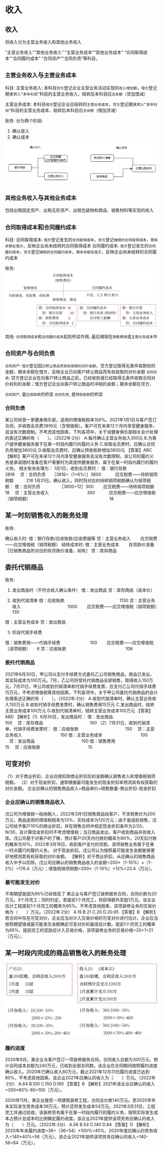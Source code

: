 # 收入


## 收入
将收入分为主营业务收入和其他业务收入

“主营业务收入”“其他业务收入”
“主营业务成本”“其他业务成本”
“合同取得成本”“合同履约成本”
“合同资产”“合同负债”等科目，


## `主营业务收入`与`主营业务成本`

科目:
主营业务收入: 本科目`贷方`登记企业主营业务活动实现的`收入增加额`，`借方`登记期末`转入“本年利润”`科目的主营业务收入，结转后本科目应`无余额`（贷加借减）

主营业务成本: 本科目`借方`登记企业应结转的`主营业务成本`，`贷方`登记期末`转入“本年利润”`科目的主营业务成本，结转后本科目应`无余额`（借加贷减）


账务:
分为两个阶段:
1. 确认收入
2. 确认成本


![](./实务_收入/1.png)


## `其他业务收入`与`其他业务成本`
包括出租固定资产、出租无形资产、出租包装物和商品、销售材料等实现的收入


## `合同取得成本`和`合同履约成本`

科目:
合同取得成本: `借方`登记发生的`合同取得成本`，`贷方`登记`摊销的合同取得成本`，`期末余额在借方`，反映企业尚未结转的合同取得成本
合同履约成本: `借方`登记发生的`合同履约成本`，`贷方`登记`摊销的合同履约成本`，`期末余额在借方`，反映企业尚未结转的合同履约成本

账务:
![](./实务_收入/2.png)

其他:
`合同取得成本`和`合同履约成本`起到桥梁作用, 最后摊销在`销售费用`或`主营业务成本`中



## `合同资产`与`合同负债`
`合同资产`: `借方`登记因`已转让商品而有权收取的对价金额`，贷方登记取得无条件收款权的金额，期末余额在借方，反映企业已向客户转让商品而有权收取的对价金额
`合同负债`: 贷方登记企业在向客户转让商品之前，已经收到或已经取得无条件收取合同对价权利的金额；借方登记企业向客户转让商品时冲销的金额；期末余额在贷方，

`合同资产`, 是`应收账款`的桥梁
`合同负债`, 是`预收账款`的桥梁


### 合同负债

某公司经营一家健身俱乐部，适用的增值税税率为6%。2021年1月1日与客户签订合同，并收取会员费3816元（含增值税）。客户可在未来12个月内享受健身服务，且没有次数限制。不考虑其他因素，下列各项中，关于该健身俱乐部相关会计处理的表述正确的有（　　）。（2022年·2分）
A.每月确认主营业务收入300元
B.为客户提供健身服务属于在某一时段内履行的履约义务
C.收取会员费时，应确认合同负债增加3600元
D.收取会员费时，应确认预收账款增加3600元
【答案】ABC
【解析】客户可在未来12个月内享受健身服务且没有次数限制，该公司的履约义务是承诺随时准备在客户需要时为其提供健身服务，属于在某一时段内履行的履约义务。
相关账务处理为：
1月1日，收到会员费时：
借：银行存款　　　　　　　　　　 3816
　贷：合同负债　　［3816÷（1+6%）］3600
　　　应交税费——待转销项税额　　　216
1月31日，确认收入，同时将对应的待转销项税额确认为销项税额：
借：合同负债　　　　　［3600÷12］300
　　应交税费——待转销项税额　　　 18
　贷：主营业务收入　　　　　　　　　300
　　　应交税费——应交增值税（销项税额）
　　　　　　　　　　　　　　　　　　 18


## 某一时刻销售收入的账务处理


账务:

确认收入时:
借：银行存款/应收账款/应收票据等
贷：主营业务收入
　　应交税费——应交增值税（销项税额）
结转成本时:
借：主营业务成本
　　存货跌价准备［已销售商品所对应的存货跌价准备，如有］
贷：库存商品



## 委托代销商品

账务:
1. 发出商品时（不符合收入确认条件）
    借：发出商品
    贷：库存商品（成本价）

2. 收到代销清单
借：应收账款　　　　　　　　　　　　　1130
贷：主营业务收入　　　　　　　　　　　1000
　　应交税费——应交增值税（销项税额）　130

借：主营业务成本
贷：发出商品

3. 阶段代销手续费

借：销售费用——代销手续费　　　　　　　100
　　应交税费——应交增值税（进项税额）　　6
贷：应收账款　　　　　　　　　　　　　　106



### 委托代销商品
2021年6月30日，甲公司以支付手续费方式委托乙公司销售商品，商品已发出，其实际成本为100万元。7月，乙公司将受托代销商品全部销售，取得收入150万元。7月31日，甲公司收到代销清单和代销手续费发票，应支付乙公司代销手续费15万元，不考虑增值税等其他因素，下列各项中，关于甲公司委托代销商品的会计处理表述正确的有（　　）。（2022年·2分）
A.收到代销清单时，确认主营业务收入150万元
B.收到代销手续费发票时，确认销售费用15万元
C.发出商品时，结转主营业务成本100万元
D.收到代销清单时，结转主营业务成本100万元
【答案】ABD
【解析】（1）6月30日，发出商品时：
借：发出商品　　　　　　　　　　　100
　贷：库存商品　　　　　　　　　　　100
（2）7月31日，收到代销清单、代销手续费发票时：
借：应收账款　　　　　　　　　　　150
　贷：主营业务收入　　　　　　　　　150
借：主营业务成本　　　　　　　　　100
　贷：发出商品　　　　　　　　　　　100
借：销售费用　　　　　　　　　　　 15
　贷：应收账款　　　　　　　　　　　 15





## 可变对价





（1）对于商业折扣，企业应按扣除商业折扣后的金额确认销售收入和增值税销项税额。
（2）对于现金折扣，通常根据最可能发生的现金折扣率预测其有权获取的对价金额。
企业应确认的销售商品收入=商品单价×销售数量-商业折扣-现金折扣



### 企业应确认的销售商品收入
戊公司为增值税一般纳税人，2022年3月1日销售商品给客户，不含税售价为200万元，商品适用的增值税税率为13%，实际成本为120万元；由于是成批销售，戊公司给予客户10%的商业折扣，并在销售合同中规定现金折扣条件为2/20，N/30，且计算现金折扣时不考虑增值税；当日商品发出，客户收到商品并验收入库。戊公司基于对客户的了解，预计客户20天内付款的概率为90%，20天后付款的概率为10%。2022年3月18日，收到客户支付的货款。该项销售业务属于在某一时点履行的履约义务。
对于现金折扣，戊公司认为按照最可能发生金额能够更好地预测其有权获取的对价金额。
【解析】对于商业折扣，从应确认的销售商品收入中予以扣除。戊公司应确认的销售商品收入的金额=200×（1-10%）×（1-2%）=176.4（万元）；增值税销项税额=200×（1-10%）×13%=23.4（万元）。

### 最可能发生对价

不用期望是因为95%已经很高了
某企业与客户签订装修服务合同，合同价款为20万元，3个月完工；同时约定，若提前1个月完工，将获得额外奖励1万元。该企业估计工程提前1个月完工的概率为95%。不考虑其他因素，该项装修业务的交易价格为（　　）万元。（2022年·2分）
A.19
B.21
C.20
D.20.95
【答案】B
【解析】若合同中存在可变对价，企业应当对计入交易价格的可变对价进行估计。企业应当按照期望值或最可能发生金额确定可变对价的最佳估计数。提前1个月完工的概率为95%，提前完工的奖励应计入交易价格，该项装修业务的交易价格=20+1=21（万元）。




## 某一时段内完成的商品销售收入的账务处理

![](./实务_收入/3.png)





### 履约进度

2020年9月，某企业与客户签订一项装修服务合同，合同收入总额为300万元，预计合同成本总额为240万元，已收到全部合同款。该企业在合同期间按照履约进度确认收入。2020年已确认收入80万元，截止2021年12月31日履约进度已达到60%，不考虑其他因素，该企业2021年应确认的收入为（　　）万元。（2022年·2分）
A.64
B.100
C.150
D.160
【答案】B
【解析】2021年该企业应确认的收入=300×60%-80=100（万元）。


2020年11月，某企业接受一项建筑装修工程，合同总价款140万元。至2020年年末实际发生劳务成本36万元，预计还将发生成本54万元。2021年3月31日，工程完工并通过验收。该装修劳务属于在某一时段内履行的履约义务，按照实际发生成本占预计总成本的比例确定履约进度。该企业2021年提供该项劳务应确认的收入为（　　）万元。（2022年·2分）
A.56
B.54
C.140
D.84
【答案】D
【解析】2020年年末履约进度=36÷（36+54）×100%=40%，2020年度应确认的劳务收入=140×40%=56（万元）。该企业2021年提供该项劳务应确认的收入=140-56=84（万元）。
















